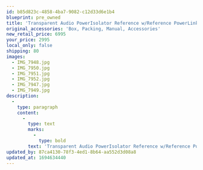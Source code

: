 ```yaml
---
id: b85d823c-4858-4ba7-9082-c12d33d6e1b4
blueprint: pre_owned
title: 'Transparent Audio PowerIsolator Reference w/Reference PowerLink Cord'
original_accessories: 'Box, Packing, Manual, Accessories'
new_retail_price: 6995
your_price: 2995
local_only: false
shipping: 80
images:
  - IMG_7948.jpg
  - IMG_7950.jpg
  - IMG_7951.jpg
  - IMG_7952.jpg
  - IMG_7947.jpg
  - IMG_7949.jpg
description:
  -
    type: paragraph
    content:
      -
        type: text
        marks:
          -
            type: bold
        text: 'Transparent Audio PowerIsolator Reference w/Reference PowerLink Cord. Unit is in excellent condition with original box, packing and accessories. Unit sold as new for $6,995.00'
updated_by: 87ca4130-78f3-4ed1-8b64-aa552d3d08a8
updated_at: 1694634440
---
```

